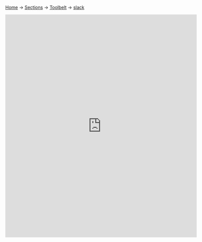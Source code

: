 [Home](/wikify/) &#8594; [Sections](/wikify/example) &#8594; [Toolbelt](/wikify/example/Toolbelt) &#8594; [slack](/wikify/example/Toolbelt/slack)
<iframe src="https://docs.google.com/gview?url=https://github.com/liatrio/wikify/raw/master/content/Toolbelt/slack.pdf&embedded=true" style="width:600px; height:700px;" frameborder="0"></iframe>

